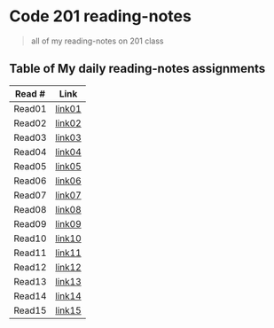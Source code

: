 # Code 201 reading-notes

>all of my reading-notes on 201 class

## Table of My daily reading-notes assignments

Read #      | Link
------------|-------------
Read01      |[link01]()
Read02      |[link02]()
Read03      |[link03]()
Read04      |[link04]()
Read05      |[link05]()
Read06      |[link06]()
Read07      |[link07]()
Read08      |[link08]()
Read09      |[link09]()
Read10      |[link10]()
Read11      |[link11]()
Read12      |[link12]()
Read13      |[link13]()
Read14      |[link14]()
Read15      |[link15]()